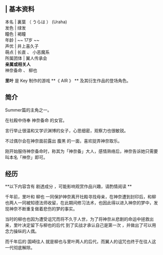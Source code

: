 |  **基本资料**  
---  
本名  |  裏葉  （  うらは  ）  (Uraha)   
发色  |  绿发   
瞳色  |  褐瞳   
年龄  |  ~~ 17岁  ~~  
声优  |  井上喜久子   
萌点  |  长直  、  小恶魔系   
所属团体  |  翼人传承会   
**亲属或相关人**  
神奈备命  、  柳也  
  
**里叶** 是  Key  制作的游戏 **《 AIR  》 ** 及其衍生作品的登场角色。

##  简介

Summer篇的主角之一。

在社殿中侍奉  神奈备命  的女官。

言行举止很温和又学识渊博的女子，心思细密，观察力也很敏锐。

不过偶尔会在神奈面前露出  腹黑  的一面，喜欢捉弄神奈取乐。

刚开始服侍神奈备命时，称其为「神奈备」大人，感情熟络后，神奈告诉她只需要叫本名「神奈」即可。

##  经历

**以下内容含有 剧透成分  ，可能影响观赏作品兴趣，请酌情阅读 **

千年前，里叶和  柳也
一同保护神奈离开社殿寻找母亲，在神奈遭到封印后，和柳也两人一同被知德法师收留，在此期间修习法术，也因此得以进入神奈的梦中，发现神奈不断重复做着悲伤的梦的事实。

当时的柳也也因为遭受诅咒而将不久于人世，为了将神奈从悲剧的命运中拯救出来，里叶决定留下与柳也的后代  到了实战才承认自己是第一次
，并做出了可以用念力操纵的人偶。

而千年后的  国崎往人  就是柳也与里叶两人的后代，而翼人的诅咒也终于在往人这一代彻底解除。